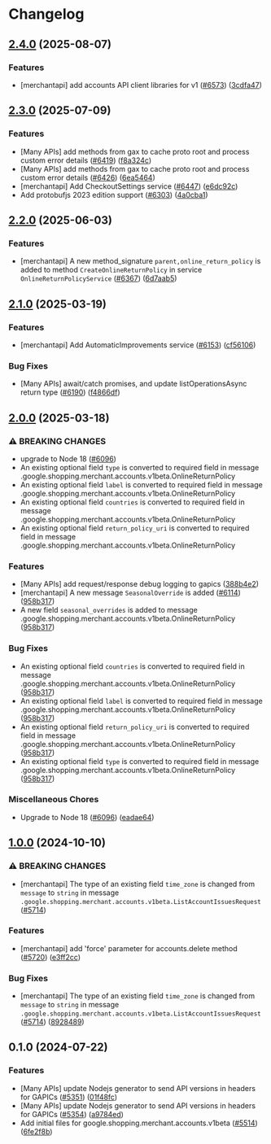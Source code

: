 # Changelog

## [2.4.0](https://github.com/googleapis/google-cloud-node/compare/accounts-v2.3.0...accounts-v2.4.0) (2025-08-07)


### Features

* [merchantapi] add accounts API client libraries for v1 ([#6573](https://github.com/googleapis/google-cloud-node/issues/6573)) ([3cdfa47](https://github.com/googleapis/google-cloud-node/commit/3cdfa4762673343395c4d27879d5244d522b7fc5))

## [2.3.0](https://github.com/googleapis/google-cloud-node/compare/accounts-v2.2.0...accounts-v2.3.0) (2025-07-09)


### Features

* [Many APIs] add methods from gax to cache proto root and process custom error details ([#6419](https://github.com/googleapis/google-cloud-node/issues/6419)) ([f8a324c](https://github.com/googleapis/google-cloud-node/commit/f8a324ca5c3bc0f730e4ed67d9407c44f2414936))
* [Many APIs] add methods from gax to cache proto root and process custom error details ([#6426](https://github.com/googleapis/google-cloud-node/issues/6426)) ([6ea5464](https://github.com/googleapis/google-cloud-node/commit/6ea54642532d9797ea87d7cd01c9fac77f9eb035))
* [merchantapi] Add CheckoutSettings service ([#6447](https://github.com/googleapis/google-cloud-node/issues/6447)) ([e6dc92c](https://github.com/googleapis/google-cloud-node/commit/e6dc92c6e07d4dabd7b81041b594c15738362f61))
* Add protobufjs 2023 edition support ([#6303](https://github.com/googleapis/google-cloud-node/issues/6303)) ([4a0cba1](https://github.com/googleapis/google-cloud-node/commit/4a0cba1e41a9aeb9c15ad31487ef013c8277cfef))

## [2.2.0](https://github.com/googleapis/google-cloud-node/compare/accounts-v2.1.0...accounts-v2.2.0) (2025-06-03)


### Features

* [merchantapi] A new method_signature `parent,online_return_policy` is added to method `CreateOnlineReturnPolicy` in service `OnlineReturnPolicyService` ([#6367](https://github.com/googleapis/google-cloud-node/issues/6367)) ([6d7aab5](https://github.com/googleapis/google-cloud-node/commit/6d7aab56caabb08b8ff2ee68f599d6c63112622e))

## [2.1.0](https://github.com/googleapis/google-cloud-node/compare/accounts-v2.0.0...accounts-v2.1.0) (2025-03-19)


### Features

* [merchantapi] Add AutomaticImprovements service ([#6153](https://github.com/googleapis/google-cloud-node/issues/6153)) ([cf56106](https://github.com/googleapis/google-cloud-node/commit/cf561061ead8557fe41b6458ddf2778ced92b36d))


### Bug Fixes

* [Many APIs] await/catch promises, and update listOperationsAsync return type ([#6190](https://github.com/googleapis/google-cloud-node/issues/6190)) ([f4866df](https://github.com/googleapis/google-cloud-node/commit/f4866dfa6ab481163150f54928a9857d2dfef948))

## [2.0.0](https://github.com/googleapis/google-cloud-node/compare/accounts-v1.0.0...accounts-v2.0.0) (2025-03-18)


### ⚠ BREAKING CHANGES

* upgrade to Node 18 ([#6096](https://github.com/googleapis/google-cloud-node/issues/6096))
* An existing optional field `type` is converted to required field in message .google.shopping.merchant.accounts.v1beta.OnlineReturnPolicy
* An existing optional field `label` is converted to required field in message .google.shopping.merchant.accounts.v1beta.OnlineReturnPolicy
* An existing optional field `countries` is converted to required field in message .google.shopping.merchant.accounts.v1beta.OnlineReturnPolicy
* An existing optional field `return_policy_uri` is converted to required field in message .google.shopping.merchant.accounts.v1beta.OnlineReturnPolicy

### Features

* [Many APIs] add request/response debug logging to gapics ([388b4e2](https://github.com/googleapis/google-cloud-node/commit/388b4e20329b7f6fc0dd061dddff573c45104213))
* [merchantapi] A new message `SeasonalOverride` is added ([#6114](https://github.com/googleapis/google-cloud-node/issues/6114)) ([958b317](https://github.com/googleapis/google-cloud-node/commit/958b317b05196b76c9a62a03649eff5a77bb6a72))
* A new field `seasonal_overrides` is added to message .google.shopping.merchant.accounts.v1beta.OnlineReturnPolicy ([958b317](https://github.com/googleapis/google-cloud-node/commit/958b317b05196b76c9a62a03649eff5a77bb6a72))


### Bug Fixes

* An existing optional field `countries` is converted to required field in message .google.shopping.merchant.accounts.v1beta.OnlineReturnPolicy ([958b317](https://github.com/googleapis/google-cloud-node/commit/958b317b05196b76c9a62a03649eff5a77bb6a72))
* An existing optional field `label` is converted to required field in message .google.shopping.merchant.accounts.v1beta.OnlineReturnPolicy ([958b317](https://github.com/googleapis/google-cloud-node/commit/958b317b05196b76c9a62a03649eff5a77bb6a72))
* An existing optional field `return_policy_uri` is converted to required field in message .google.shopping.merchant.accounts.v1beta.OnlineReturnPolicy ([958b317](https://github.com/googleapis/google-cloud-node/commit/958b317b05196b76c9a62a03649eff5a77bb6a72))
* An existing optional field `type` is converted to required field in message .google.shopping.merchant.accounts.v1beta.OnlineReturnPolicy ([958b317](https://github.com/googleapis/google-cloud-node/commit/958b317b05196b76c9a62a03649eff5a77bb6a72))


### Miscellaneous Chores

* Upgrade to Node 18 ([#6096](https://github.com/googleapis/google-cloud-node/issues/6096)) ([eadae64](https://github.com/googleapis/google-cloud-node/commit/eadae64d54e07aa2c65097ea52e65008d4e87436))

## [1.0.0](https://github.com/googleapis/google-cloud-node/compare/accounts-v0.1.0...accounts-v1.0.0) (2024-10-10)


### ⚠ BREAKING CHANGES

* [merchantapi] The type of an existing field `time_zone` is changed from `message` to `string` in message `.google.shopping.merchant.accounts.v1beta.ListAccountIssuesRequest` ([#5714](https://github.com/googleapis/google-cloud-node/issues/5714))

### Features

* [merchantapi] add 'force' parameter for accounts.delete method ([#5720](https://github.com/googleapis/google-cloud-node/issues/5720)) ([e3ff2cc](https://github.com/googleapis/google-cloud-node/commit/e3ff2cc87bbfd68621de91c43e7e90d1248c194d))


### Bug Fixes

* [merchantapi] The type of an existing field `time_zone` is changed from `message` to `string` in message `.google.shopping.merchant.accounts.v1beta.ListAccountIssuesRequest` ([#5714](https://github.com/googleapis/google-cloud-node/issues/5714)) ([8928489](https://github.com/googleapis/google-cloud-node/commit/8928489a31a942397429023dca61da026522856a))

## 0.1.0 (2024-07-22)


### Features

* [Many APIs] update Nodejs generator to send API versions in headers for GAPICs ([#5351](https://github.com/googleapis/google-cloud-node/issues/5351)) ([01f48fc](https://github.com/googleapis/google-cloud-node/commit/01f48fce63ec4ddf801d59ee2b8c0db9f6fb8372))
* [Many APIs] update Nodejs generator to send API versions in headers for GAPICs ([#5354](https://github.com/googleapis/google-cloud-node/issues/5354)) ([a9784ed](https://github.com/googleapis/google-cloud-node/commit/a9784ed3db6ee96d171762308bbbcd57390b6866))
* Add initial files for google.shopping.merchant.accounts.v1beta ([#5514](https://github.com/googleapis/google-cloud-node/issues/5514)) ([6fe2f8b](https://github.com/googleapis/google-cloud-node/commit/6fe2f8b1efe577c289b25c70d7ecd8c91274f9ac))
